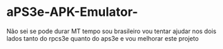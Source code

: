 # aPS3e-APK-Emulator-
Não sei se pode durar MT tempo sou brasileiro vou tentar ajudar nos dois lados tanto do rpcs3e quanto do aps3e e vou melhorar este projeto
